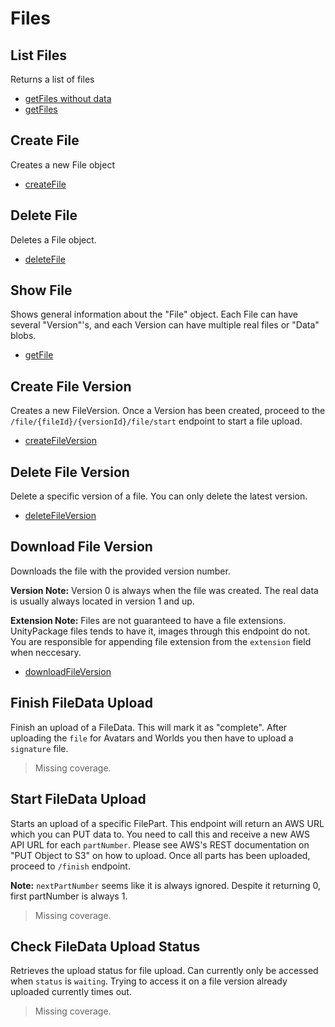 # Files

## List Files
Returns a list of files

* [getFiles without data](./getfiles-without-data.md)
* [getFiles](./getfiles.md)
## Create File
Creates a new File object

* [createFile](./createfile.md)
## Delete File
Deletes a File object.

* [deleteFile](./deletefile.md)
## Show File
Shows general information about the "File" object. Each File can have several "Version"'s, and each Version can have multiple real files or "Data" blobs.

* [getFile](./getfile.md)
## Create File Version
Creates a new FileVersion. Once a Version has been created, proceed to the `/file/{fileId}/{versionId}/file/start` endpoint to start a file upload.

* [createFileVersion](./createfileversion.md)
## Delete File Version
Delete a specific version of a file. You can only delete the latest version.

* [deleteFileVersion](./deletefileversion.md)
## Download File Version
Downloads the file with the provided version number.

**Version Note:** Version 0 is always when the file was created. The real data is usually always located in version 1 and up.

**Extension Note:** Files are not guaranteed to have a file extensions. UnityPackage files tends to have it, images through this endpoint do not. You are responsible for appending file extension from the `extension` field when neccesary.

* [downloadFileVersion](./downloadfileversion.md)
## Finish FileData Upload
Finish an upload of a FileData. This will mark it as "complete". After uploading the `file` for Avatars and Worlds you then have to upload a `signature` file.

> Missing coverage.
## Start FileData Upload
Starts an upload of a specific FilePart. This endpoint will return an AWS URL which you can PUT data to. You need to call this and receive a new AWS API URL for each `partNumber`. Please see AWS's REST documentation on "PUT Object to S3" on how to upload. Once all parts has been uploaded, proceed to `/finish` endpoint.

**Note:** `nextPartNumber` seems like it is always ignored. Despite it returning 0, first partNumber is always 1.

> Missing coverage.
## Check FileData Upload Status
Retrieves the upload status for file upload. Can currently only be accessed when `status` is `waiting`. Trying to access it on a file version already uploaded currently times out.

> Missing coverage.
	